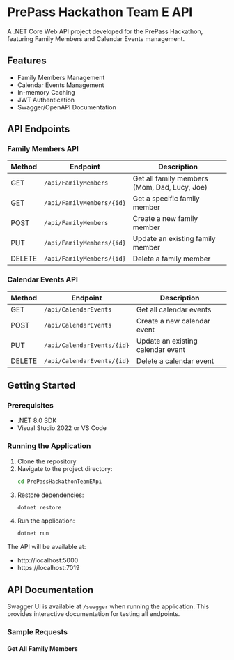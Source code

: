# PrePass Hackathon Team E API

A .NET Core Web API project developed for the PrePass Hackathon, featuring Family Members and Calendar Events management.

## Features

- Family Members Management
- Calendar Events Management
- In-memory Caching
- JWT Authentication
- Swagger/OpenAPI Documentation

## API Endpoints

### Family Members API

| Method | Endpoint | Description |
|--------|----------|-------------|
| GET | `/api/FamilyMembers` | Get all family members (Mom, Dad, Lucy, Joe) |
| GET | `/api/FamilyMembers/{id}` | Get a specific family member |
| POST | `/api/FamilyMembers` | Create a new family member |
| PUT | `/api/FamilyMembers/{id}` | Update an existing family member |
| DELETE | `/api/FamilyMembers/{id}` | Delete a family member |

### Calendar Events API

| Method | Endpoint | Description |
|--------|----------|-------------|
| GET | `/api/CalendarEvents` | Get all calendar events |
| POST | `/api/CalendarEvents` | Create a new calendar event |
| PUT | `/api/CalendarEvents/{id}` | Update an existing calendar event |
| DELETE | `/api/CalendarEvents/{id}` | Delete a calendar event |

## Getting Started

### Prerequisites

- .NET 8.0 SDK
- Visual Studio 2022 or VS Code

### Running the Application

1. Clone the repository
2. Navigate to the project directory:
   ```bash
   cd PrePassHackathonTeamEApi
   ```
3. Restore dependencies:
   ```bash
   dotnet restore
   ```
4. Run the application:
   ```bash
   dotnet run
   ```

The API will be available at:
- http://localhost:5000
- https://localhost:7019

## API Documentation

Swagger UI is available at `/swagger` when running the application. This provides interactive documentation for testing all endpoints.

### Sample Requests

#### Get All Family Members